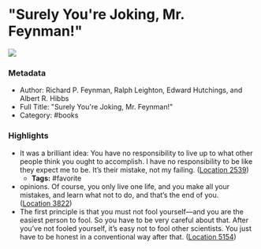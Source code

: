 # "Surely You're Joking, Mr. Feynman!"

![](https://images-na.ssl-images-amazon.com/images/I/51PXthXhbiL._SL200_.jpg)

### Metadata

- Author: Richard P. Feynman, Ralph Leighton, Edward Hutchings, and Albert R. Hibbs
- Full Title: "Surely You're Joking, Mr. Feynman!"
- Category: #books

### Highlights

- It was a brilliant idea: You have no responsibility to live up to what other people think you ought to accomplish. I have no responsibility to be like they expect me to be. It’s their mistake, not my failing. ([Location 2539](https://readwise.io/to_kindle?action=open&asin=B003V1WXKU&location=2539))
    - **Tags:** #favorite
- opinions. Of course, you only live one life, and you make all your mistakes, and learn what not to do, and that’s the end of you. ([Location 3822](https://readwise.io/to_kindle?action=open&asin=B003V1WXKU&location=3822))
- The first principle is that you must not fool yourself—and you are the easiest person to fool. So you have to be very careful about that. After you’ve not fooled yourself, it’s easy not to fool other scientists. You just have to be honest in a conventional way after that. ([Location 5154](https://readwise.io/to_kindle?action=open&asin=B003V1WXKU&location=5154))
